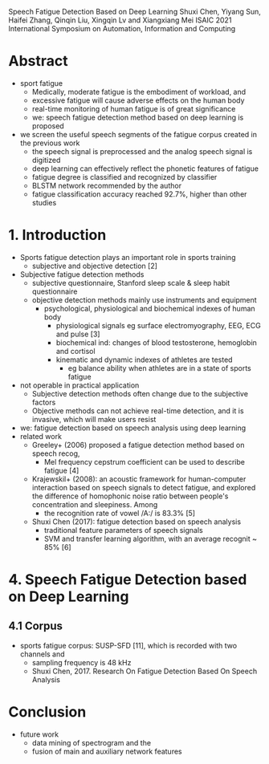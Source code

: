 Speech Fatigue Detection Based on Deep Learning
Shuxi Chen, Yiyang Sun, Haifei Zhang, Qinqin Liu, Xingqin Lv and Xiangxiang Mei
ISAIC 2021 International Symposium on Automation, Information and Computing

# Abstract

* sport fatigue
  * Medically, moderate fatigue is the embodiment of workload, and
  * excessive fatigue will cause adverse effects on the human body
  * real-time monitoring of human fatigue is of great significance
  * we: speech fatigue detection method based on deep learning is proposed
* we screen the useful speech segments
  of the fatigue corpus created in the previous work
  * the speech signal is preprocessed and
    the analog speech signal is digitized
  * deep learning can effectively reflect the phonetic features of fatigue
  * fatigue degree is classified and recognized by classifier
  * BLSTM network recommended by the author
  * fatigue classification accuracy reached 92.7%, higher than other studies

# 1. Introduction

* Sports fatigue detection plays an important role in sports training
  * subjective and objective detection [2]
* Subjective fatigue detection methods
  * subjective questionnaire, Stanford sleep scale & sleep habit questionnaire
  * objective detection methods mainly use instruments and equipment
    * psychological, physiological and biochemical indexes of human body
      * physiological signals eg surface electromyography, EEG, ECG and pulse
        [3]
      * biochemical ind: changes of blood testosterone, hemoglobin and cortisol
      * kinematic and dynamic indexes of athletes are tested
        * eg balance ability when athletes are in a state of sports fatigue
* not operable in practical application
  * Subjective detection methods often change due to the subjective factors
  * Objective methods can not achieve real-time detection, and
    it is invasive, which will make users resist
* we: fatigue detection based on speech analysis using deep learning
* related work
  * Greeley+ (2006) proposed a fatigue detection method based on speech recog,
    * Mel frequency cepstrum coefficient can be used to describe fatigue [4]
  * Krajewskil+ (2008): an acoustic framework for human-computer interaction
    based on speech signals to detect fatigue, and explored the difference of
    homophonic noise ratio between people's concentration and sleepiness. Among
    * the recognition rate of vowel /A:/ is 83.3% [5]
  * Shuxi Chen (2017): fatigue detection based on speech analysis
    * traditional feature parameters of speech signals
    * SVM and transfer learning algorithm, with an average recognit ~ 85% [6]

# 4. Speech Fatigue Detection based on Deep Learning

## 4.1 Corpus

* sports fatigue corpus: SUSP-SFD [11], which is recorded with two channels and
  * sampling frequency is 48 kHz
  * Shuxi Chen, 2017. Research On Fatigue Detection Based On Speech Analysis

# Conclusion

* future work
  * data mining of spectrogram and the
  * fusion of main and auxiliary network features

